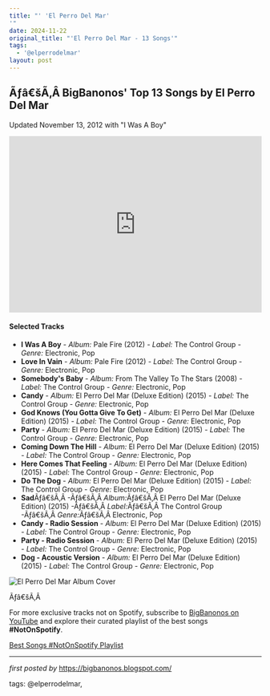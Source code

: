 ```yaml
---
title: "' 'El Perro Del Mar'
'"
date: 2024-11-22
original_title: "'El Perro Del Mar - 13 Songs'"
tags:
  - '@elperrodelmar'
layout: post
---
```

<h2>Ãƒâ€šÃ‚Â <strong>BigBanonos' Top 13 Songs by El Perro Del Mar</strong></h2>
<p>Updated November 13, 2012 with "I Was A Boy"</p> <p><iframe allow="autoplay; clipboard-write; encrypted-media; fullscreen; picture-in-picture" allowfullscreen="" frameborder="0" height="352" loading="lazy" src="https://open.spotify.com/embed/playlist/3VCDbukOZQznFPdaBHyAbt?utm_source=generator" width="100%"></iframe></p> <h4>Selected Tracks</h4>
<ul> <li><strong>I Was A Boy</strong> - <em>Album:</em> Pale Fire (2012) - <em>Label:</em> The Control Group - <em>Genre:</em> Electronic, Pop</li> <li><strong>Love In Vain</strong> - <em>Album:</em> Pale Fire (2012) - <em>Label:</em> The Control Group - <em>Genre:</em> Electronic, Pop</li> <li><strong>Somebody's Baby</strong> - <em>Album:</em> From The Valley To The Stars (2008) - <em>Label:</em> The Control Group - <em>Genre:</em> Electronic, Pop</li> <li><strong>Candy</strong> - <em>Album:</em> El Perro Del Mar (Deluxe Edition) (2015) - <em>Label:</em> The Control Group - <em>Genre:</em> Electronic, Pop</li> <li><strong>God Knows (You Gotta Give To Get)</strong> - <em>Album:</em> El Perro Del Mar (Deluxe Edition) (2015) - <em>Label:</em> The Control Group - <em>Genre:</em> Electronic, Pop</li> <li><strong>Party</strong> - <em>Album:</em> El Perro Del Mar (Deluxe Edition) (2015) - <em>Label:</em> The Control Group - <em>Genre:</em> Electronic, Pop</li> <li><strong>Coming Down The Hill</strong> - <em>Album:</em> El Perro Del Mar (Deluxe Edition) (2015) - <em>Label:</em> The Control Group - <em>Genre:</em> Electronic, Pop</li> <li><strong>Here Comes That Feeling</strong> - <em>Album:</em> El Perro Del Mar (Deluxe Edition) (2015) - <em>Label:</em> The Control Group - <em>Genre:</em> Electronic, Pop</li> <li><strong>Do The Dog</strong> - <em>Album:</em> El Perro Del Mar (Deluxe Edition) (2015) - <em>Label:</em> The Control Group - <em>Genre:</em> Electronic, Pop</li><li><strong>Sad</strong>Ãƒâ€šÃ‚Â -Ãƒâ€šÃ‚Â <em>Album:</em>Ãƒâ€šÃ‚Â El Perro Del Mar (Deluxe Edition) (2015) -Ãƒâ€šÃ‚Â <em>Label:</em>Ãƒâ€šÃ‚Â The Control Group -Ãƒâ€šÃ‚Â <em>Genre:</em>Ãƒâ€šÃ‚Â Electronic, Pop</li> <li><strong>Candy - Radio Session</strong> - <em>Album:</em> El Perro Del Mar (Deluxe Edition) (2015) - <em>Label:</em> The Control Group - <em>Genre:</em> Electronic, Pop</li> <li><strong>Party - Radio Session</strong> - <em>Album:</em> El Perro Del Mar (Deluxe Edition) (2015) - <em>Label:</em> The Control Group - <em>Genre:</em> Electronic, Pop</li> <li><strong>Dog - Acoustic Version</strong> - <em>Album:</em> El Perro Del Mar (Deluxe Edition) (2015) - <em>Label:</em> The Control Group - <em>Genre:</em> Electronic, Pop</li>
</ul> <p><img alt="El Perro Del Mar Album Cover" src="https://upload.wikimedia.org/wikipedia/en/1/13/El_Perro_del_Mar_%28album%29.jpg" /></p>
<p>Ãƒâ€šÃ‚Â </p>


<!--Subscribe and Playlist Links-->
<div>
    <p>For more exclusive tracks not on Spotify, subscribe to <a href="https://www.youtube.com/@BigBanonos" target="_blank">BigBanonos on YouTube</a> and explore their curated playlist of the best songs <strong>#NotOnSpotify</strong>.</p>
    <p><a href="https://www.youtube.com/playlist?list=PLtuNtuTatqI0kFahUCbtbfenC_ET5O_tr" target="_blank">Best Songs #NotOnSpotify Playlist<br /></a></p></div>

<hr />

<p><em>first posted by</em> <a href="https://bigbanonos.blogspot.com/" rel="noopener" target="_new">https://bigbanonos.blogspot.com/</a></p>

<p>tags: @elperrodelmar,</p>
